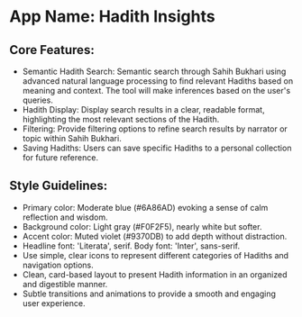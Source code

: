 # **App Name**: Hadith Insights

## Core Features:

- Semantic Hadith Search: Semantic search through Sahih Bukhari using advanced natural language processing to find relevant Hadiths based on meaning and context. The tool will make inferences based on the user's queries.
- Hadith Display: Display search results in a clear, readable format, highlighting the most relevant sections of the Hadith.
- Filtering: Provide filtering options to refine search results by narrator or topic within Sahih Bukhari.
- Saving Hadiths: Users can save specific Hadiths to a personal collection for future reference.

## Style Guidelines:

- Primary color: Moderate blue (#6A86AD) evoking a sense of calm reflection and wisdom.
- Background color: Light gray (#F0F2F5), nearly white but softer.
- Accent color: Muted violet (#9370DB) to add depth without distraction.
- Headline font: 'Literata', serif. Body font: 'Inter', sans-serif.
- Use simple, clear icons to represent different categories of Hadiths and navigation options.
- Clean, card-based layout to present Hadith information in an organized and digestible manner.
- Subtle transitions and animations to provide a smooth and engaging user experience.